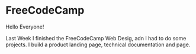 # FreeCodeCamp


Hello Everyone!

Last Week I finished the FreeCodeCamp Web Desig, adn I had to do some projects. I build a product landing page, technical documentation and page.
